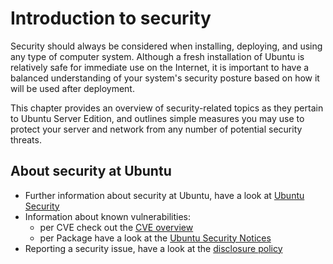 # Introduction to security

Security should always be considered when installing, deploying, and using any type of computer system. Although a fresh installation of Ubuntu is relatively safe for immediate use on the Internet, it is important to have a balanced understanding of your system's security posture based on how it will be used after deployment.

This chapter provides an overview of security-related topics as they pertain to Ubuntu Server Edition, and outlines simple measures you may use to protect your server and network from any number of potential security threats.

## About security at Ubuntu

* Further information about security at Ubuntu, have a look at [Ubuntu Security](https://ubuntu.com/security)
* Information about known vulnerabilities:
  * per CVE check out the [CVE overview](https://ubuntu.com/security/cves)
  * per Package have a look at the [Ubuntu Security Notices](https://ubuntu.com/security/notices)
* Reporting a security issue, have a look at the [disclosure policy](https://ubuntu.com/security/disclosure-policy)
